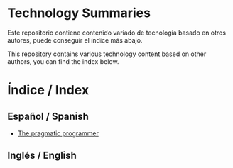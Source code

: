 # Technology Summaries

Este repositorio contiene contenido variado de tecnología basado en otros autores, puede conseguir el índice más abajo.

This repository contains various technology content based on other authors, you can find the index below.

# Índice / Index

## Español / Spanish

- [The pragmatic programmer](es/pragmatic-programmer/README.md)

## Inglés / English

